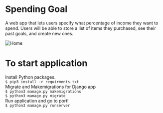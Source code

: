 # Spending Goal
A web app that lets users specify what percentage of income they want to spend. Users will be able to store a list of items they purchased, see their past goals, and create new ones.

![Home](https://i.imgur.com/jj1aXZC.png)

# To start application
Install Python packages.<br>
```$ pip3 install -r requirments.txt```<br>
Migrate and Makemigrations for Django app<br>
```$ python3 manage.py makemigrations```<br>
```$ python3 manage.py migrate```<br>
Run application and go to port!<br>
```$ python3 manage.py runserver```


